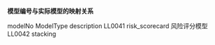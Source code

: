 
**模型编号与实际模型的映射关系**


modelNo         ModelType           description
LL0041          risk_scorecard      风险评分模型
LL0042          stacking
